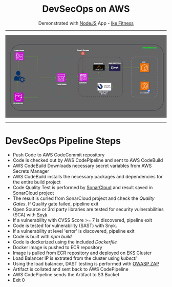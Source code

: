 <h1 align="center">DevSecOps on AWS</h1>

<p align="center">Demonstrated with <a href="https://nodejs.org">NodeJS</a> App - <a href="https://ike-fitness.onrender.com">Ike Fitness</a></p>

---

<div align="center" style="display: flex; flex-direction: column; justify-content: center; align-items: center;">
  <img src="ike-aws-architecture.gif" alt="Ike Fitness" width="800"/>
</div>

---

# DevSecOps Pipeline Steps

- Push Code to AWS CodeCommit repository
- Code is checked out by AWS CodePipeline and sent to AWS CodeBuild
- AWS CodeBuild Downloads necessary secret variables from AWS Secrets Manager
- AWS CodeBuild installs the necessary packages and dependencies for the entire build project
- Code Quality Test is performed by [SonarCloud](https://www.sonarsource.com/products/sonarcloud/) and result saved in SonarCloud project
- The result is curled from SonarCloud project and check the _Quality Gates_. If Quality gate failed, pipeline exit
- Open Source or 3rd party libraries are tested for security vulnerabilities (SCA) with [Snyk](https://snyk.io/)
- If a vulnerability with CVSS Score >= 7 is discovered, pipeline exit
- Code is tested for vulnerability (SAST) with Snyk.
- If a vulnerability at level 'error' is discovered, pipeline exit
- Code is built with _npm build_
- Code is dockerized using the included _Dockerfile_
- Docker image is pushed to ECR repository
- Image is pulled from ECR repository and deployed on EKS Cluster
- Load Balancer IP is extrated from the cluster using _kubectl_
- Using the load balancer, DAST testing is performed with [OWASP ZAP](https://www.zaproxy.org/)
- Artifact is collated and sent back to AWS CodePipeline
- AWS CodePipeline sends the Artifact to S3 Bucket
- Exit 0
